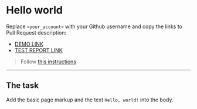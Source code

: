 # Hello world

Replace `<your_account>` with your Github username and copy the links to Pull Request description:

- [DEMO LINK](https://metinbicaksiz.github.io/layout_hello-world/)
- [TEST REPORT LINK](https://metinbicaksiz.github.io/layout_hello-world/report/html_report/)

> Follow [this instructions](https://mate-academy.github.io/layout_task-guideline/#how-to-solve-the-layout-tasks-on-github)

---

## The task

Add the basic page markup and the text `Hello, world!` into the body.
